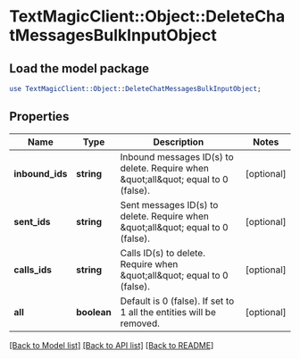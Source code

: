 # TextMagicClient::Object::DeleteChatMessagesBulkInputObject

## Load the model package
```perl
use TextMagicClient::Object::DeleteChatMessagesBulkInputObject;
```

## Properties
Name | Type | Description | Notes
------------ | ------------- | ------------- | -------------
**inbound_ids** | **string** | Inbound messages ID(s) to delete. Require when \&quot;all\&quot; equal to 0 (false). | [optional] 
**sent_ids** | **string** | Sent messages ID(s) to delete. Require when \&quot;all\&quot; equal to 0 (false). | [optional] 
**calls_ids** | **string** | Calls ID(s) to delete. Require when \&quot;all\&quot; equal to 0 (false). | [optional] 
**all** | **boolean** | Default is 0 (false). If set to 1 all the entities will be removed. | [optional] 

[[Back to Model list]](../README.md#documentation-for-models) [[Back to API list]](../README.md#documentation-for-api-endpoints) [[Back to README]](../README.md)


